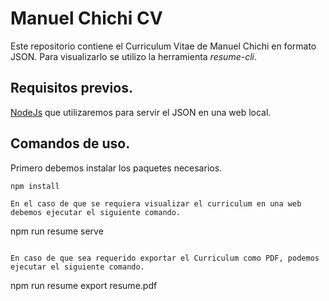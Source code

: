 # Manuel Chichi CV

Este repositorio contiene el Curriculum Vitae de Manuel Chichi en formato JSON. Para visualizarlo se utilizo la herramienta *resume-cli*.

## Requisitos previos.

[NodeJs](https://nodejs.org/es/download/) que utilizaremos para servir el JSON en una web local.

## Comandos de uso.

Primero debemos instalar los paquetes necesarios.
```
npm install

En el caso de que se requiera visualizar el curriculum en una web debemos ejecutar el siguiente comando.
```
npm run resume serve
```

En caso de que sea requerido exportar el Curriculum como PDF, podemos ejecutar el siguiente comando.
```
npm run resume export resume.pdf
```